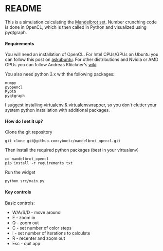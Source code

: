 # README #

This is a simulation calculating the [Mandelbrot set](https://en.wikipedia.org/wiki/Mandelbrot_set).
Number crunching code is done in OpenCL, which is then called in Python and visualized using pyqtgraph.


#### Requirements ####

You will need an installation of OpenCL. For Intel CPUs/GPUs on Ubuntu you can follow this post on
[askubuntu](https://askubuntu.com/questions/850281/opencl-on-ubuntu-16-04-intel-sandy-bridge-cpu).
For other distributions and Nvidia or AMD GPUs you can follow Andreas Klöckner's
[wiki](https://wiki.tiker.net/OpenCLHowTo).

You also need python 3.x with the following packages:

    numpy
    pyopencl
    PyQt5
    pyqtgraph

I suggest installing [virtualenv & virtualenvwrapper](http://docs.python-guide.org/en/latest/dev/virtualenvs/),
so you don't clutter your system python installation with additional packages.


#### How do I set it up? ####

Clone the git repository

    git clone git@github.com:yboetz/mandelbrot_opencl.git

Then install the required python packages (best in your virtualenv)

    cd mandelbrot_opencl
    pip install -r requirements.txt

Run the widget

	python src/main.py


#### Key controls ####

Basic controls:

+ W/A/S/D - move around
+ E - zoom in
+ Q - zoom out
+ C - set number of color steps
+ I - set number of iterations to calculate
+ R - recenter and zoom out
+ Esc - quit app
